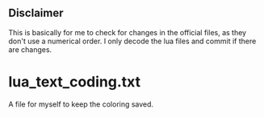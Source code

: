## Disclaimer 
This is basically for me to check for changes in the official files, as they don't use a numerical order.
I only decode the lua files and commit if there are changes.

# lua_text_coding.txt
A file for myself to keep the coloring saved.